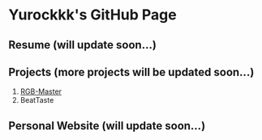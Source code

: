 # Yurockkk's GitHub Page

## Resume (will update soon...)

## Projects (more projects will be updated soon...)

1. [RGB-Master](https://yurockkk.github.io/RGB-Master/)
2. BeatTaste

## Personal Website (will update soon...)


